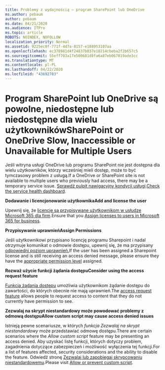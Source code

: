 ```yaml
---
title: Problemy z wydajnością — program SharePoint lub OneDrive
ms.author: pebaum
author: pebaum
ms.date: 04/21/2020
ms.audience: ITPro
ms.topic: article
ROBOTS: NOINDEX, NOFOLLOW
localization_priority: Normal
ms.assetid: 9225ec0f-771f-4d7a-8157-e188953107aa
ms.openlocfilehash: ec378981d4f24837b037e18214cbeba2f2b657c5
ms.sourcegitcommit: 55eff703a17e500681d8fa6a87eb067019ade3cc
ms.translationtype: MT
ms.contentlocale: pl-PL
ms.lasthandoff: 04/22/2020
ms.locfileid: "43692703"
---
```

# <a name="sharepoint-or-onedrive-slow-inaccessible-or-unavailable-for-multiple-users"></a><span data-ttu-id="eb317-102">Program SharePoint lub OneDrive są powolne, niedostępne lub niedostępne dla wielu użytkowników</span><span class="sxs-lookup"><span data-stu-id="eb317-102">SharePoint or OneDrive Slow, Inaccessible or Unavailable for Multiple Users</span></span>

<span data-ttu-id="eb317-103">Jeśli witryna usługi OneDrive lub programu SharePoint nie jest dostępna dla wielu użytkowników, którzy wcześniej mieli dostęp, może to być tymczasowy problem z usługą.</span><span class="sxs-lookup"><span data-stu-id="eb317-103">If a OneDrive or SharePoint site is not available to multiple users who previously had access, there may be a temporary service issue.</span></span> <span data-ttu-id="eb317-104">[Sprawdź pulpit nawigacyjny kondycji usługi](https://portal.office.com/adminportal/home#/servicehealth).</span><span class="sxs-lookup"><span data-stu-id="eb317-104">[Check the service health dashboard](https://portal.office.com/adminportal/home#/servicehealth).</span></span>

<span data-ttu-id="eb317-105">**Dodawanie i licencjonowanie użytkownika**</span><span class="sxs-lookup"><span data-stu-id="eb317-105">**Add and license the user**</span></span>

<span data-ttu-id="eb317-106">Upewnij się, że [licencje są przypisywane użytkownikom w usłudze Microsoft 365 dla firm](https://docs.microsoft.com/office365/admin/subscriptions-and-billing/assign-licenses-to-users?view=o365-worldwide&amp;tabs=One).</span><span class="sxs-lookup"><span data-stu-id="eb317-106">Ensure that you [Assign licenses to users in Microsoft 365 for business](https://docs.microsoft.com/office365/admin/subscriptions-and-billing/assign-licenses-to-users?view=o365-worldwide&amp;tabs=One).</span></span>


<span data-ttu-id="eb317-107">**Przypisywanie uprawnień**</span><span class="sxs-lookup"><span data-stu-id="eb317-107">**Assign Permissions**</span></span>

<span data-ttu-id="eb317-108">Jeśli użytkownikowi przypisano licencję programu Sharepoint i nadal otrzymuje komunikat o odmowie dostępu, upewnij się, że ma przypisany [odpowiedni poziom uprawnień.](https://docs.microsoft.com/sharepoint/understanding-permission-levels)</span><span class="sxs-lookup"><span data-stu-id="eb317-108">If the user has been assigned a Sharepoint license and is still receiving an access denied message, please ensure they have the [appropriate permission level](https://docs.microsoft.com/sharepoint/understanding-permission-levels) assigned.</span></span>

<span data-ttu-id="eb317-109">**Rozważ użycie funkcji żądania dostępu**</span><span class="sxs-lookup"><span data-stu-id="eb317-109">**Consider using the access request feature**</span></span>

<span data-ttu-id="eb317-110">[Funkcja żądania dostępu](https://support.office.com/article/Set-up-and-manage-access-requests-94B26E0B-2822-49D4-929A-8455698654B3) umożliwia użytkownikom żądanie dostępu do zawartości, do których obecnie nie mają uprawnień.</span><span class="sxs-lookup"><span data-stu-id="eb317-110">The [access request feature](https://support.office.com/article/Set-up-and-manage-access-requests-94B26E0B-2822-49D4-929A-8455698654B3) allows people to request access to content that they do not currently have permission to see.</span></span>

<span data-ttu-id="eb317-111">**Zezwalaj na skrypt niestandardowy może powodować problemy z odmową dostępu**</span><span class="sxs-lookup"><span data-stu-id="eb317-111">**Allow custom script may cause access denied issues**</span></span>

<span data-ttu-id="eb317-112">Istnieją pewne scenariusze, w których *funkcja Zezwalaj na skrypt niestandardowy* może przedstawiać odmowę dostępu.</span><span class="sxs-lookup"><span data-stu-id="eb317-112">There are certain scenarios where the *Allow custom script* feature may be presenting an access denied.</span></span> <span data-ttu-id="eb317-113">Aby uzyskać listę funkcji, których dotyczy problem, zagadnienia dotyczące zabezpieczeń i możliwość wyłączenia tej funkcji.</span><span class="sxs-lookup"><span data-stu-id="eb317-113">For a list of features affected, security considerations and the ability to disable the feature.</span></span> <span data-ttu-id="eb317-114">Odwiedź stronę [Zezwalaj lub zapobiegaj skrypcowaniu niestandardowemu](https://docs.microsoft.com/sharepoint/allow-or-prevent-custom-script).</span><span class="sxs-lookup"><span data-stu-id="eb317-114">Please visit [Allow or prevent custom script](https://docs.microsoft.com/sharepoint/allow-or-prevent-custom-script).</span></span>

